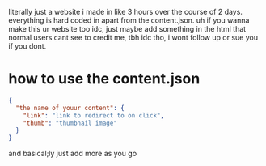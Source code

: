 literally just a website i made in like 3 hours over the course of 2 days.
everything is hard coded in apart from the content.json.
uh if you wanna make this ur website too idc, just maybe add something in the html that normal users cant see to credit me, tbh idc tho, i wont follow up or sue you if you dont.


# how to use the content.json
```json
{
  "the name of youur content": {
    "link": "link to redirect to on click",
    "thumb": "thumbnail image"
  }
}
```
and  basical;ly just add more as you go
